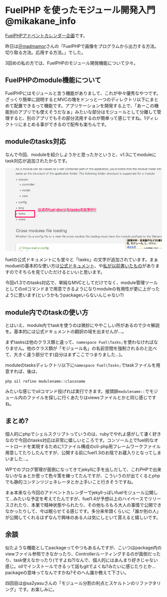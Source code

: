 FuelPHP を使ったモジュール開発入門 @mikakane_info
===================================

[FuelPHPアドベントカレンダー企画](http://atnd.org/events/33753)です。

 昨日は[＠madmamor](http://madroom-project.blogspot.jp/2012/12/fac20121202.html)さんの「FuelPHPで画像をプログラムから出力する方法。切り取る方法。応用する方法。」でした。

3回めの私の方では、FuelPHPのモジュール開発機能について少々。

FuelPHPのmodule機能について
----------------------------

FuelPHPにはモジュールと言う機能がありまして、これが中々優秀なやつです。ざっくり簡単に説明するとMVCの塊をドンっと一つのディレクトリ以下にまとめて配置できるって機能です。アプリケーションを開発する上で、「あーこの機能別のアプリでも使えそうだなぁ」みたいな部分はモジュールとして分離して管理すると、別のアプリでもその部分流用するのが簡単って感じですね。1ディレクトリにまとめる事ができるので配布も楽ちんです。

moduleのtasks対応
-----------------

なんで今回、moduleを紹介しようかと思ったかというと、v1.3にてmoduleにtask対応が追加されたからです。

![](images/03/Modules-General-FuelPHP-Documentation.png "Modules - General - FuelPHP Documentation")

fuelの公式ドキュメントにも堂々と「tasks」の文字が追加されています。まぁmoduelの基本的な使い方は[公式ドキュメント](http://fuelphp.com/docs/general/modules.html)、や[私が以前書いたもの](http://mkkn.info/blog/blog/archives/1451.html)がありますのでそちらを見ていただけるといいと思います。

今回v1.3でのtasks対応で、単純なMVCとしてだけでなく、module管理ツールとしてのoilコマンドまで用意できるようになりmoduleの有用性が更に上がったように思います(というかもうpackageいらないんじゃない?)

module内でのtaskの使い方
------------------------

とはいえ、module内でtaskを使うのは微妙にややこしい所があるので少々解説を。基本的には公式ドキュメントの翻訳の域を出ませんが…。

まずtasksは他のクラス類と違って、`namespace Fuel\Tasks;`を使わなければなりません。他のクラス類が「モジュール名」の名前空間を強制されるのと比べて、大きく違う部分です(自分はまずここでつまりました…)。

moduleのtasksディレクトリ以下に`namespace Fuel\Tasks;`でtaskファイルを用意すれば、後は、

    php oil refine modulename::classname

みたいな感じでoilコマンド投げれば実行できます。接頭辞`modulename::`でモジュール内のファイルを探しに行くあたりはviewsファイルとかと同じ感じですね。

まとめ?
-------

個人的にphpでシェルスクリプトっていうのは、rubyでやれよ感がして凄く好きなので今回のtasks対応は非常に嬉しいところです。コンソール上でfuel的なオートロードを実現するために1ファイル構成のcli-php用フレームワークファイル用意してたりしたんですが、公開する前にfuel1.3のお陰でお蔵入りとなってしまいました…。

WPでのブログ管理が面倒になってきてjekyllに手を出しだして、これPHPで出来ないかなぁとか思って色々策を練ってたんですが、こういうのが出てくるとphpでも静的コンテンツジェネレータとか上手いこと行きそうですね。

まぁ本来なら今回のアドベントカレンダーでjekyllっぽいfuelモジュール公開して…みたいな予定を考えてたんですが、fuel1.4が予想以上のハイペースでリリースされたり、本業で精神状態やられたり、その他もろもろ大人の事情で公開できなかったりして、今は眠らせてる感じです。多分来年頭くらいに「誰か別の人」が公開してくれるはずなんで興味のある人は気にしといて貰えると嬉しいです。

余談
----

似たような機能としてpackageってやつもあるんですが、こいつはpackage内のviewファイル参照できなかったり、Controllerルーティングするのが面倒だったり、task使えなかったり(ですよね?)なんで、個人的にはあんまり好きじゃない感じ。oilでインストールできるって話もgitでよくね?みたいに感じたりとか…packageの意味ってなんですかね?そのへん誰か教えて下さい。

四回目は@sa2yasuさんの「モジュール分割の利点とスケルトンのリファクタリング」です。お楽しみに。

